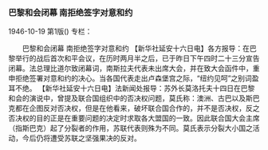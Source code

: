 ### 巴黎和会闭幕  南拒绝签字对意和约

1946-10-19
第1版()
专栏：

　　巴黎和会闭幕
    南拒绝签字对意和约
    【新华社延安十六日电】各方报导：在巴黎举行的战后首次和平会议，在历时两月半之后，已于昨日下午四时二十三分宣告闭幕。法总理比道尔致闭幕词，南斯拉夫代表未出席大会，并在致大会函件中，重申拒绝签署对意和约的决心。当各国代表走出卢森堡宫之际，“纽约见呵”之别词盈耳不绝。
    【新华社延安十六日电】法新闻处报导：苏外长莫洛托夫十四日在巴黎和会的演说中，曾提及联合国组织中的否决权问题，莫氏称：澳洲、古巴以及斯巴克都在企图反对否决权，但是在他看来，破坏联合国合作的，并不是否决权，反之否决权的目的正是在重要问题的决定时求取各大盟国的一致。因此联合国大会主席（指斯巴克）起了分裂者的作用，苏联代表则殊为不同。莫氏表示分裂大小国之活动，今后仍将遭受苏联之坚强果决的反对。
